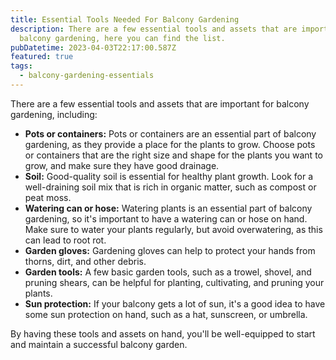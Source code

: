 ```yaml
---
title: Essential Tools Needed For Balcony Gardening
description: There are a few essential tools and assets that are important for
  balcony gardening, here you can find the list.
pubDatetime: 2023-04-03T22:17:00.587Z
featured: true
tags:
  - balcony-gardening-essentials
---
```


There are a few essential tools and assets that are important for balcony gardening, including:

- **Pots or containers:** Pots or containers are an essential part of balcony gardening, as they provide a place for the plants to grow. Choose pots or containers that are the right size and shape for the plants you want to grow, and make sure they have good drainage.
- **Soil:** Good-quality soil is essential for healthy plant growth. Look for a well-draining soil mix that is rich in organic matter, such as compost or peat moss.
- **Watering can or hose:** Watering plants is an essential part of balcony gardening, so it's important to have a watering can or hose on hand. Make sure to water your plants regularly, but avoid overwatering, as this can lead to root rot.
- **Garden gloves:** Gardening gloves can help to protect your hands from thorns, dirt, and other debris.
- **Garden tools:** A few basic garden tools, such as a trowel, shovel, and pruning shears, can be helpful for planting, cultivating, and pruning your plants.
- **Sun protection:** If your balcony gets a lot of sun, it's a good idea to have some sun protection on hand, such as a hat, sunscreen, or umbrella.

By having these tools and assets on hand, you'll be well-equipped to start and maintain a successful balcony garden.
